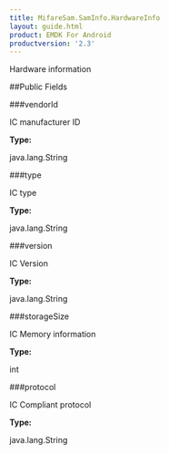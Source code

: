```yaml
---
title: MifareSam.SamInfo.HardwareInfo
layout: guide.html
product: EMDK For Android
productversion: '2.3'
---
```


Hardware information

##Public Fields

###vendorId

IC manufacturer ID

**Type:**

java.lang.String

###type

IC type

**Type:**

java.lang.String

###version

IC Version

**Type:**

java.lang.String

###storageSize

IC Memory information

**Type:**

int

###protocol

IC Compliant protocol

**Type:**

java.lang.String













